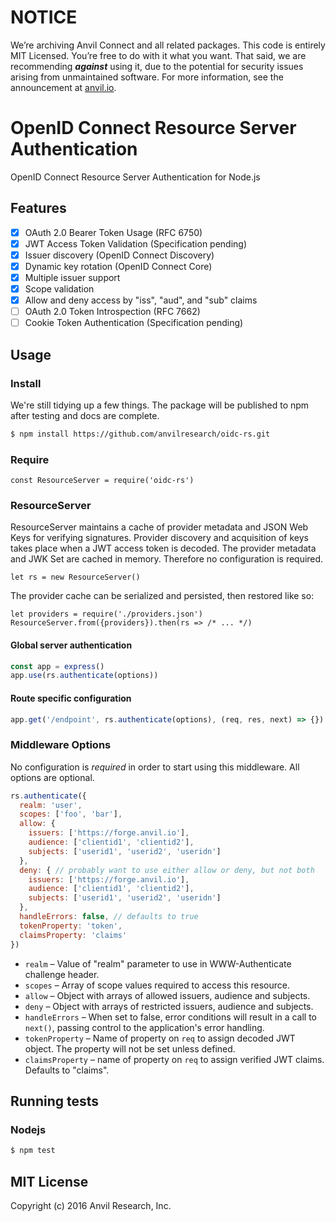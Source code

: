 # NOTICE

We’re archiving Anvil Connect and all related packages. This code is entirely MIT Licensed. You’re free to do with it what you want. That said, we are recommending _**against**_ using it, due to the potential for security issues arising from unmaintained software. For more information, see the announcement at [anvil.io](https://anvil.io).

# OpenID Connect Resource Server Authentication

OpenID Connect Resource Server Authentication for Node.js

## Features

* [x] OAuth 2.0 Bearer Token Usage (RFC 6750)
* [x] JWT Access Token Validation (Specification pending)
* [x] Issuer discovery (OpenID Connect Discovery)
* [x] Dynamic key rotation (OpenID Connect Core)
* [x] Multiple issuer support
* [x] Scope validation
* [x] Allow and deny access by "iss", "aud", and "sub" claims
* [ ] OAuth 2.0 Token Introspection (RFC 7662)
* [ ] Cookie Token Authentication (Specification pending)

## Usage

### Install

We're still tidying up a few things. The package will be published to npm after testing and docs are complete.

```bash
$ npm install https://github.com/anvilresearch/oidc-rs.git
```

### Require

```
const ResourceServer = require('oidc-rs')
```

### ResourceServer

ResourceServer maintains a cache of provider metadata and JSON Web Keys for verifying signatures. Provider discovery and acquisition of keys takes place when a JWT access token is decoded. The provider metadata and JWK Set are cached in memory. Therefore no configuration is required.

```
let rs = new ResourceServer()
```

The provider cache can be serialized and persisted, then restored like so:

```
let providers = require('./providers.json')
ResourceServer.from({providers}).then(rs => /* ... */)
```

#### Global server authentication

```javascript
const app = express()
app.use(rs.authenticate(options))
```

#### Route specific configuration

```javascript
app.get('/endpoint', rs.authenticate(options), (req, res, next) => {})
```

### Middleware Options

No configuration is _required_ in order to start using this middleware. All options are optional.

```javascript
rs.authenticate({
  realm: 'user',
  scopes: ['foo', 'bar'],
  allow: {
    issuers: ['https://forge.anvil.io'],
    audience: ['clientid1', 'clientid2'],
    subjects: ['userid1', 'userid2', 'useridn']
  },
  deny: { // probably want to use either allow or deny, but not both
    issuers: ['https://forge.anvil.io'],
    audience: ['clientid1', 'clientid2'],
    subjects: ['userid1', 'userid2', 'useridn']
  },
  handleErrors: false, // defaults to true
  tokenProperty: 'token',
  claimsProperty: 'claims'
})
```

* `realm` – Value of "realm" parameter to use in WWW-Authenticate challenge header.
* `scopes` – Array of scope values required to access this resource.
* `allow` – Object with arrays of allowed issuers, audience and subjects.
* `deny` – Object with arrays of restricted issuers, audience and subjects.
* `handleErrors` – When set to false, error conditions will result in a call to `next()`, passing control to the application's error handling.
* `tokenProperty` – Name of property on `req` to assign decoded JWT object. The property will not be set unless defined.
* `claimsProperty` – name of property on `req` to assign verified JWT claims. Defaults to "claims".

## Running tests

### Nodejs

```bash
$ npm test
```

## MIT License

Copyright (c) 2016 Anvil Research, Inc.


